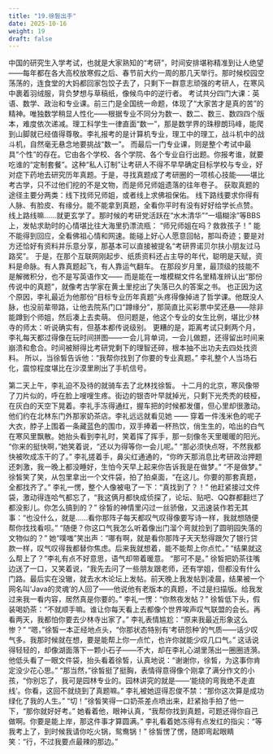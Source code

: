 ```yaml
---
title: "19.徐皙出手"
date: 2025-10-16
weight: 19
draft: false
---
```


中国的研究生入学考试，也就是大家熟知的“考研”，时间安排堪称精准到让人绝望——每年都在各大高校放寒假之后、春节前大约一周的那几天举行。那时候校园空荡荡的，连食堂的大妈都回家包饺子去了，只剩下一群意志顽强的考研人，在寒风中裹着羽绒服，背负梦想与草稿纸，像候鸟中的逆行者。
考试共分四门大课：英语、数学、政治和专业课。前三门是全国统一命题，体现了“大家苦才是真的苦”的精神。唯独数学稍显人性化——根据专业不同分为数一、数二、数三、数四四个版本，难度依次递减。理工科学生一律直面“数一”，那是数学界的珠穆朗玛峰，能爬到山脚就已经值得尊敬。李礼报考的是计算机专业，理工中的理工，战斗机中的战斗机，自然毫无悬念地要挑战“数一”。
而最后一门专业课，则是整个考试中最具“个性”的存在。它由各个学校、各个学院、各个专业自行出题。你报考谁，就要吃谁的“定制套餐”。这种“私人订制”让考研人不得不早早确定目标学校与专业，好对症下药地去研究历年真题。于是，寻找真题成了考研圈的一项核心技能——堪比考古学，只不过他们挖的不是文物，而是师兄师姐遗落的往年卷子。
获取真题的途径主要分两类：线下找师兄师姐，或者线上求佛祖保佑。
线下路线要求你得有人脉、有脸皮、有缘分。能不能拿到真题，全看你平时有没有好好给学长点赞。
线上路线嘛……就更玄学了。那时候的考研党活跃在“水木清华”“一塌糊涂”等BBS上，发帖求助时的心情堪比往大海里扔漂流瓶：
“师兄师姐在吗？救救孩子！”
能不能得到回应，全看佛祖心情和网速。能碰上好心人愿意回帖，那叫奇迹；要是对方还恰好有资料并乐意分享，那基本可以直接被提名“考研界诺贝尔扶小朋友过马路奖”。
于是，在那个互联网刚起步、纸质资料还占主导的年代，聪明是天赋，资料是命脉。有人靠真题起飞，有人靠运气翻车。
在那段岁月里，最顶级的技能不是解微积分，也不是写英语作文—— 而是能在一堆模糊文件名里精准辨认出“那份传说中的真题”，就像考古学家在黄土里挖出了失落已久的答案之书。
也正因为这个原因，李礼最近为他那份“目标专业历年真题”头疼得像掉进了哲学课。他既没人脉，也没前辈带路，让他去院系门口“蹲缘分”，那简直比买彩票中奖还悬——除非能蹲到个师姐，然后凑上去卖萌。
但问题是，他这个专业的女生比例，堪比少林寺的师太：听说确实有，但基本都传说级别。
更糟的是，距离考试只剩两个月，李礼每天都过得像在玩时间拼图——一会儿背单词，一会儿做题，还得留出时间来崩溃和愈合。时间被掰得比考研党剩下的理智还碎，根本抽不出功夫去四处找资料。
所以，当徐皙告诉他：“我帮你找到了你要的专业真题。”
李礼整个人当场石化，震惊程度堪比在沙漠里刷出了手机信号。

第二天上午，李礼迫不及待的就骑车去了北林找徐皙。
十二月的北京，寒风像带了刀片似的，呼在脸上嗖嗖生疼。街边的银杏叶早就掉光，只剩下光秃秃的枝桠，在灰白的天空下晃着。李礼手冻得通红，握车把的时候都发僵，但心里却很激动。
他们约在北林东门外那家奶茶店。李礼远远就看见她 —— 穿着一件浅米色的呢子大衣，脖子上围着一条藏蓝色的围巾，双手捧着一杯热饮，俏生生的，哈出的白气在寒风里飘散。她抬头看到李礼时，笑着挥了挥手，那一刻像冬天里暖暖的阳光。
“你来的挺快啊，”她笑着说，“还以为得等你一会儿呢。”
“那必须快点呀，不然我都快被吹成冻干的了。” 李礼搓着手，鼻尖红通通的，“你昨天那消息比考研政治押题还刺激，我一晚上都没睡好，生怕今天早上起来你告诉我是在做梦。”
“不是做梦。” 徐皙笑了笑，从包里拿出一个文件袋，拍了拍桌面，“在这儿。你要的那套真题，全都找齐了。”
李礼一愣，整个人像被电了一下：“真找到了？！”
他赶紧接过文件袋，激动得连哈气都忘了，“我这俩月都快成侦探了，论坛、贴吧、QQ群都翻烂了都没影儿。你怎么搞到的？”
徐皙的神情里闪过一丝骄傲，又迅速装作若无其事：“也没什么，就是……看你那阵子每天都叹气叹得像要写诗一样，我就想随便帮你找找看呗。”
“随便？你这口气我怎么听着像出门溜个弯就捡到了圆明园失落的文物似的？”
她“噗嗤”笑出声：“哪有啊，就是看你那阵子天天愁得跟欠了银行贷款一样，叹气叹得我都替你焦虑。后来我就想着，能不能帮上你点忙。”
“结果就这么帮上了？”李礼有点不好意思，语气却带着暖意。
“那可不是。” 徐皙把奶茶往嘴边送了一口，又笑着说，“我先去问了一些朋友跟老师，还有学姐，但都没有什么门路。最后实在没辙，就去水木论坛上发帖。前天晚上我发帖到凌晨，结果被一个网名叫‘Java的灵魂’的人回了——他说他有老版本的真题，不过是扫描版。给我发过来我一看内容，居然真是你要的。”
李礼一愣：“你熬夜发帖？”
徐皙低下头，假装喝奶茶：“不就顺手嘛。谁让你每天看上去都像个世界唉声叹气联盟的会长。再看两天，我都怕你要去少林寺出家了。”
李礼表情尴尬：“原来我最近形象这么惨？”
“嗯，”徐皙一本正经地点头，“你那状态特别有‘考研怨种’的气质——话少叹气多。我那时候就在想，要是能帮上你一点忙，也许你就能少叹几口气。”
这话说得轻轻的，却像湖面落下一颗小石子——不大，却在李礼心湖里荡出一圈圈涟漪。
他低头看了一眼文件袋，抬头看着徐皙，认真地说：“谢谢你，徐皙，为这事你肯定没少花心思。”
“那当然，”徐皙挺了挺胸，表情得意得像个刚拿了满分作文的小孩，“你别忘了，我可是园林专业的。园林讲究的就是——‘能绕的弯我绝不走直线’。你看，这回不就绕到了真题嘛。”
李礼被她逗得忍俊不禁：“那你这次算是成功绿化了我的人生。”
“切！”徐皙笑得一口奶茶差点喷出来，赶紧抬手拍了他一下，“那你就好好考。” 她看着他，眼神认真，“我帮你找到真题，可题还得你自己做啊。你要是能上岸，那这件事才算圆满。”
李礼看着她冻得有点发红的指尖：“等我考上了，到时候我请你吃火锅，鸳鸯锅！”
徐皙愣了愣，随即弯起眼睛笑：“行，不过我要点最辣的那边。”
